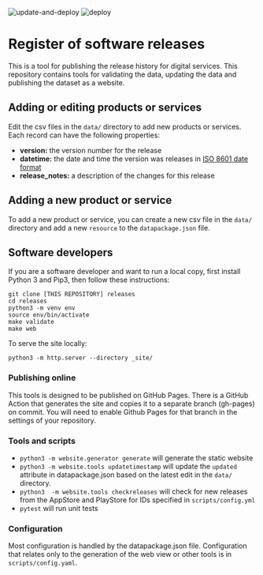 ![update-and-deploy](https://github.com/test-and-trace-data/releases/workflows/update-and-deploy/badge.svg)
![deploy](https://github.com/test-and-trace-data/releases/workflows/deploy/badge.svg)

# Register of software releases

This is a tool for publishing the release history for digital services. This repository contains tools for validating the data, updating the data and publishing the dataset as a website.

## Adding or editing products or services

Edit the csv files in the `data/` directory to add new products or services. Each record can have the following properties:

* **version:** the version number for the release
* **datetime:** the date and time the version was releases in [ISO 8601 date format](https://en.wikipedia.org/wiki/ISO_8601)
* **release_notes:** a description of the changes for this release

## Adding a new product or service

To add a new product or service, you can create a new csv file in the `data/` directory and add a new `resource` to the `datapackage.json` file.

## Software developers

If you are a software developer and want to run a local copy, first install Python 3 and Pip3, then follow these instructions:

```
git clone [THIS REPOSITORY] releases
cd releases
python3 -m venv env
source env/bin/activate
make validate
make web
```

To serve the site locally:

```
python3 -m http.server --directory _site/
```

### Publishing online

This tools is designed to be published on GitHub Pages. There is a GitHub Action that generates the site and copies it to a separate branch (gh-pages) on commit. You will need to enable Github Pages for that branch in the settings of your repository.


### Tools and scripts

* `python3 -m website.generator generate` will generate the static website
* `python3 -m website.tools updatetimestamp` will update the `updated` attribute in datapackage.json based on the latest edit in the `data/` directory.
* `python3  -m website.tools checkreleases` will check for new releases from the AppStore and PlayStore for IDs specified in `scripts/config.yml`
* `pytest` will run unit tests

### Configuration

Most configuration is handled by the datapackage.json file. Configuration that relates only to the generation of the web view or other tools is in `scripts/config.yaml`.
